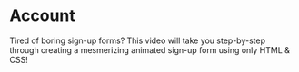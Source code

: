 # Account
Tired of boring sign-up forms?  This video will take you step-by-step through creating a mesmerizing animated sign-up form using only HTML &amp; CSS!
